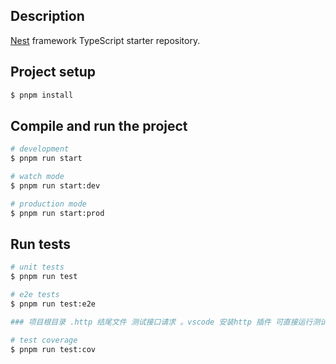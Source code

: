 ## Description

[Nest](https://github.com/nestjs/nest) framework TypeScript starter repository.

## Project setup

```bash
$ pnpm install
```

## Compile and run the project

```bash
# development
$ pnpm run start

# watch mode
$ pnpm run start:dev

# production mode
$ pnpm run start:prod
```

## Run tests

```bash
# unit tests
$ pnpm run test

# e2e tests
$ pnpm run test:e2e

### 项目根目录 .http 结尾文件 测试接口请求 。vscode 安装http 插件 可直接运行测试

# test coverage
$ pnpm run test:cov
```

